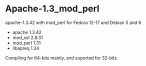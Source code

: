 Apache-1.3_mod_perl
===================
apache-1.3.42 with mod_perl for Fedora 12-17 and Debian 5 and 6
- apache 1.3.42
- mod_ssl 2.8.31
- mod_perl 1.31
- libapreq 1.34

Compiling for 64-bits mainly, and suported for 32-bits.


